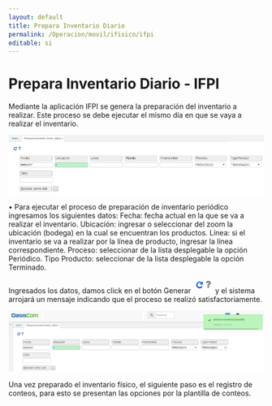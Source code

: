 ```yaml
---
layout: default
title: Prepara Inventario Diario
permalink: /Operacion/movil/ifisico/ifpi
editable: si
---
```


# Prepara Inventario Diario - IFPI  

Mediante la aplicación IFPI se genera la preparación del inventario a realizar. Este proceso se debe ejecutar el mismo día en que se vaya a realizar el inventario.  

![](ifpi1.png)

•	Para ejecutar el proceso de preparación de inventario periódico ingresamos los siguientes datos:
Fecha: fecha actual en la que se va a realizar el inventario.
Ubicación: ingresar o seleccionar del zoom la ubicación (bodega) en la cual se encuentran los productos.
Línea: si el inventario se va a realizar por la línea de producto, ingresar la línea correspondiente.
Proceso: seleccionar de la lista desplegable la opción Periódico.
Tipo Producto: seleccionar de la lista desplegable la opción Terminado.

Ingresados los datos, damos click en el botón Generar ![](ifpi3.png)  y el sistema arrojará un mensaje indicando que el proceso se realizó satisfactoriamente.

![](ifpi2.png)

Una vez preparado el inventario físico, el siguiente paso es el registro de conteos, para esto se presentan las opciones por la plantilla de conteos.

